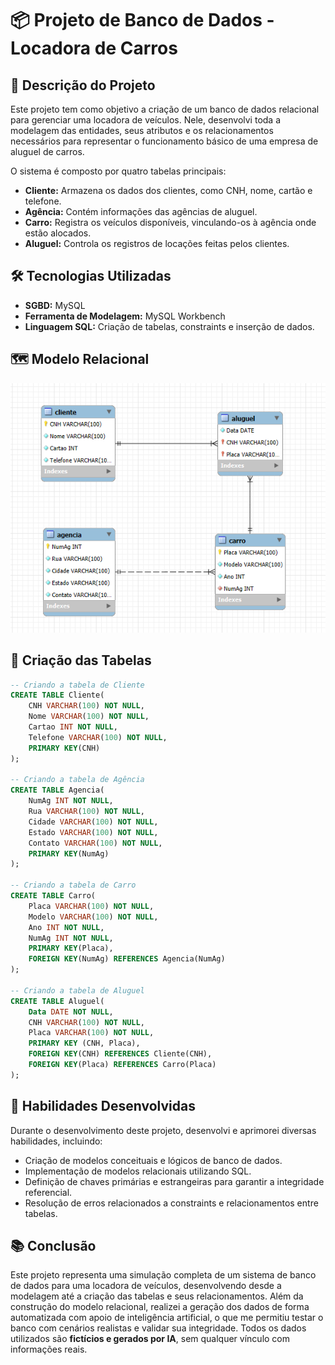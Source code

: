 # 📦 Projeto de Banco de Dados - Locadora de Carros

## 📑 Descrição do Projeto

Este projeto tem como objetivo a criação de um banco de dados relacional para gerenciar uma locadora de veículos. Nele, desenvolvi toda a modelagem das entidades, seus atributos e os relacionamentos necessários para representar o funcionamento básico de uma empresa de aluguel de carros.

O sistema é composto por quatro tabelas principais:

- **Cliente:** Armazena os dados dos clientes, como CNH, nome, cartão e telefone.
- **Agência:** Contém informações das agências de aluguel.
- **Carro:** Registra os veículos disponíveis, vinculando-os à agência onde estão alocados.
- **Aluguel:** Controla os registros de locações feitas pelos clientes.

## 🛠️ Tecnologias Utilizadas

- **SGBD:** MySQL
- **Ferramenta de Modelagem:** MySQL Workbench
- **Linguagem SQL:** Criação de tabelas, constraints e inserção de dados.

## 🗺️ Modelo Relacional

<p align="center">
  <img src="imagem/relacionamento-tabelas.png" alt="Modelo Relacional do Banco de Dados" width="600">
</p>

## 🧠 Criação das Tabelas

```SQL
-- Criando a tabela de Cliente
CREATE TABLE Cliente(
    CNH VARCHAR(100) NOT NULL,
    Nome VARCHAR(100) NOT NULL,
    Cartao INT NOT NULL,
    Telefone VARCHAR(100) NOT NULL,
    PRIMARY KEY(CNH)
);

-- Criando a tabela de Agência
CREATE TABLE Agencia(
    NumAg INT NOT NULL,
    Rua VARCHAR(100) NOT NULL,
    Cidade VARCHAR(100) NOT NULL,
    Estado VARCHAR(100) NOT NULL,
    Contato VARCHAR(100) NOT NULL,
    PRIMARY KEY(NumAg)
);

-- Criando a tabela de Carro
CREATE TABLE Carro(
    Placa VARCHAR(100) NOT NULL,
    Modelo VARCHAR(100) NOT NULL,
    Ano INT NOT NULL,
    NumAg INT NOT NULL,
    PRIMARY KEY(Placa),
    FOREIGN KEY(NumAg) REFERENCES Agencia(NumAg)
);

-- Criando a tabela de Aluguel
CREATE TABLE Aluguel(
    Data DATE NOT NULL,
    CNH VARCHAR(100) NOT NULL,
    Placa VARCHAR(100) NOT NULL,
    PRIMARY KEY (CNH, Placa),
    FOREIGN KEY(CNH) REFERENCES Cliente(CNH),
    FOREIGN KEY(Placa) REFERENCES Carro(Placa)
);
```
## 🚀 Habilidades Desenvolvidas

Durante o desenvolvimento deste projeto, desenvolvi e aprimorei diversas habilidades, incluindo:

- Criação de modelos conceituais e lógicos de banco de dados.
- Implementação de modelos relacionais utilizando SQL.
- Definição de chaves primárias e estrangeiras para garantir a integridade referencial.
- Resolução de erros relacionados a constraints e relacionamentos entre tabelas.

## 📚 Conclusão

Este projeto representa uma simulação completa de um sistema de banco de dados para uma locadora de veículos, desenvolvendo desde a modelagem até a criação das tabelas e seus relacionamentos. Além da construção do modelo relacional, realizei a geração dos dados de forma automatizada com apoio de inteligência artificial, o que me permitiu testar o banco com cenários realistas e validar sua integridade. Todos os dados utilizados são **fictícios e gerados por IA**, sem qualquer vínculo com informações reais.

